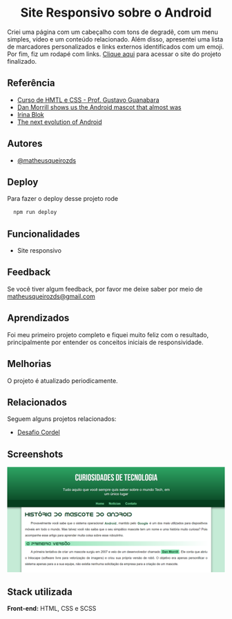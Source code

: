 <h1 align="center">Site Responsivo sobre o Android</h1>

Criei uma página com um cabeçalho com tons de degradê, com um menu simples, vídeo e um conteúdo relacionado. Além disso, apresentei uma lista de marcadores personalizados e links externos identificados com um emoji. Por fim, fiz um rodapé com links. [Clique aqui](https://site-responsivo-android.vercel.app/) para acessar o site do projeto finalizado.

## Referência

- [Curso de HMTL e CSS - Prof. Gustavo Guanabara](https://github.com/gustavoguanabara/html-css)
- [Dan Morrill shows us the Android mascot that almost was](https://androidcommunity.com/dan-morrill-shows-us-the-android-mascot-that-almost-was-20130103/)
- [Irina Blok](https://www.irinablok.com/)
- [The next evolution of Android](https://www.youtube.com/watch?v=l2UDgpLz20M)

## Autores

- [@matheusqueirozds](https://www.github.com/matheusqueirozds)

## Deploy

Para fazer o deploy desse projeto rode

```bash
  npm run deploy
```

## Funcionalidades

- Site responsivo

## Feedback

Se você tiver algum feedback, por favor me deixe saber por meio de matheusqueirozds@gmail.com

## Aprendizados

Foi meu primeiro projeto completo e fiquei muito feliz com o resultado, principalmente por entender os conceitos iniciais de responsividade.

## Melhorias

O projeto é atualizado periodicamente.

## Relacionados

Seguem alguns projetos relacionados:

- [Desafio Cordel](https://github.com/matheusqueirozds/desafio-cordel)

## Screenshots

![App Screenshot](/Screenshot_1.png)

## Stack utilizada

**Front-end:** HTML, CSS e SCSS
